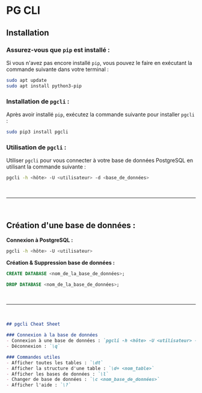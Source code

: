 # PG CLI 

## Installation

### Assurez-vous que `pip` est installé :
Si vous n'avez pas encore installé `pip`, vous pouvez le faire en exécutant la commande suivante dans votre terminal :
```bash
sudo apt update
sudo apt install python3-pip
```
### Installation de `pgcli` :
Après avoir installé `pip`, exécutez la commande suivante pour installer `pgcli` :
```bash
sudo pip3 install pgcli
```
### Utilisation de `pgcli` :

Utiliser `pgcli` pour vous connecter à votre base de données PostgreSQL en utilisant la commande suivante :
```bash
pgcli -h <hôte> -U <utilisateur> -d <base_de_données>
```

<br>

***

<br>

## Création d'une base de données :

**Connexion à PostgreSQL :** 
```bash
pgcli -h <hôte> -U <utilisateur>
```
**Création & Suppression base de données :**

```sql
CREATE DATABASE <nom_de_la_base_de_données>;
```
```sql
DROP DATABASE <nom_de_la_base_de_données>;
```

<br>

***

<br>

```markdown
## pgcli Cheat Sheet

### Connexion à la base de données
- Connexion à une base de données : `pgcli -h <hôte> -U <utilisateur> -d <base_de_données>`
- Déconnexion : `\q`

### Commandes utiles
- Afficher toutes les tables : `\dt`
- Afficher la structure d'une table : `\d+ <nom_table>`
- Afficher les bases de données : `\l`
- Changer de base de données : `\c <nom_base_de_données>`
- Afficher l'aide : `\?`
